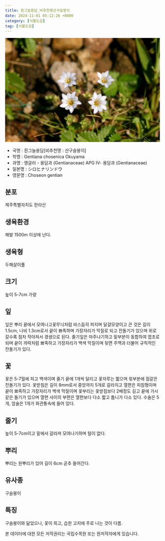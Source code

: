 ```yaml
---
title: 흰그늘용담_비추천명산구슬붕이
date: 2024-11-01 05:12:26 +0800
category: [식물도감]
tag: [식물도감]
---
```




![흰그늘용담[비추천명 : 산구슬붕이]](/assets/img/fileUpload/plants/basic/Gentianaceae/Gentiana/7670/7670_2_th2.JPG)
- 국명 : 흰그늘용담[비추천명 : 산구슬붕이]
- 학명 : Gentiana chosenica Okuyama
- 과명 : 앵글러 - 용담과 (Gentianaceae) APG Ⅳ- 용담과 (Gentianaceae)
- 일본명 : シロヒナリンドウ
- 영문명 : Choseon gentian


## 분포
제주특별자치도 한라산
## 생육환경
해발 1500m 이상에 난다.
## 생육형
두해살이풀
## 크기
높이 5-7cm 가량
## 잎
잎은 뿌리 끝에서 모여나고꽃무늬처럼 비스듬히 퍼지며 달걀모양이고 큰 것은 길이 1.5cm, 나비 1.3cm로서 끝이 뾰족하며 가장자리가 막질로 되고 잔돌기가 있으며 위로 갈수록 점차 작아져서 경생으로 된다. 줄기잎은 마주나기하고 밑부분이 동합하여 엽초로 되며 끝이 까락처럼 뾰족하고 가장자리가 백색 막질이며 뒷면 주맥과 더불어 규칙적인 잔돌기가 있다.
## 꽃
꽃은 5-7월에 피고 백색이며 줄기 끝에 1개씩 달리고 꽃자루는 짧으며 윗부분에 점같은 잔돌기가 있다. 꽃받침은 길이 8mm로서 중앙까지 5개로 갈라지고 열편은 피침형이며 끝이 뾰족하고 가장자리가 백색 막질이며 꽃부리는 꽃받침보다 2배정도 길고 끝에 가시같은 돌기가 있으며 열편 사이의 부편은 열편보다 다소 짧고 톱니가 다소 있다. 수술은 5개, 암술은 1개가 화관통속에 들어 있다.
## 줄기
높이 5-7cm이고 밑에서 갈라져 모여나기하며 털이 없다.
## 뿌리
뿌리는 원뿌리가 있어 길이 6cm 곧추 들어간다.
## 유사종
구슬붕이
## 특징
구슬붕이와 닮았으나, 꽃이 희고, 습한 고지에 주로 나는 것이 다름.






본 데이터에 대한 모든 저작권리는 국립수목원 또는 원저작자에게 있습니다.
